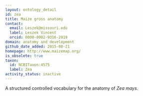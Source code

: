 ```yaml
---
layout: ontology_detail
id: zea
title: Maize gross anatomy
contact:
  email: Leszek@missouri.edu
  label: Leszek Vincent
  orcid: 0000-0002-9316-2919
domain: anatomy and development
github_date_added: 2015-08-21
homepage: http://www.maizemap.org/
is_obsolete: true
taxon:
  id: NCBITaxon:4575
  label: Zea
activity_status: inactive
---
```


A structured controlled vocabulary for the anatomy of <i>Zea mays</i>.
